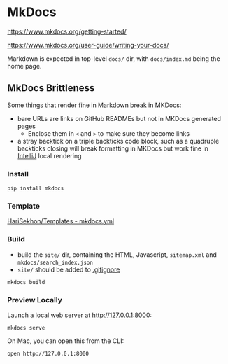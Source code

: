 # MkDocs

https://www.mkdocs.org/getting-started/

https://www.mkdocs.org/user-guide/writing-your-docs/

Markdown is expected in top-level `docs/` dir, with `docs/index.md` being the home page.

## MkDocs Brittleness

Some things that render fine in Markdown break in MKDocs:

- bare URLs are links on GitHub READMEs but not in MKDocs generated pages
  - Enclose them in `<` and `>` to make sure they become links
- a stray backtick on a triple backticks code block, such as a quadruple backticks closing will break formatting in
  MKDocs but work fine in [IntelliJ](intellij.md) local rendering

### Install

```shell
pip install mkdocs
```

### Template

[HariSekhon/Templates - mkdocs.yml](https://github.com/HariSekhon/Templates/blob/master/mkdocs.yml)

### Build

- build the `site/` dir, containing the HTML, Javascript, `sitemap.xml` and `mkdocs/search_index.json`
- `site/` should be added to [.gitignore](https://github.com/HariSekhon/DevOps-Bash-tools/blob/master/.gitignore)

```shell
mkdocs build
```

### Preview Locally

Launch a local web server at http://127.0.0.1:8000:

```shell
mkdocs serve
```

On Mac, you can open this from the CLI:

```shell
open http://127.0.0.1:8000
```
